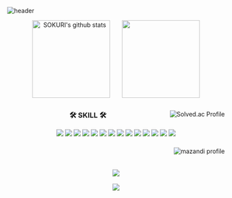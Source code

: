 ![header](https://capsule-render.vercel.app/api?type=waving&color=ffb81f&height=100&section=header&text=Jeon%20Hyeon%20Min&fontSize=35)

<div align="center">
  <a href="https://github.com/textneckdeveloper"><img align="center" style="height:180px" src="https://github-readme-stats.vercel.app/api?username=textneckdeveloper&show_icons=true&include_all_commits=true&theme=gruvbox&hide_border=true" alt="SOKURI's github stats" /></a>
  &nbsp;&nbsp;&nbsp;&nbsp;&nbsp;
  <a href="https://github.com/textneckdeveloper"><img align="center" style="height:180px" src="https://github-readme-stats.vercel.app/api/top-langs/?username=textneckdeveloper&layout=compact&theme=gruvbox&hide_border=true" /></a>
</div>

##

<div align="center">
  <a href="https://solved.ac/textneckdeveloper/"><img align="right" src="http://mazassumnida.wtf/api/v2/generate_badge?boj=textneckdeveloper" alt="Solved.ac Profile"/></a>
</div>

<div align="center">

  ### 🛠 SKILL 🛠
  
  <img src="https://img.shields.io/badge/java-007396?style=for-the-badge&logo=OpenJDK&logoColor=white">
  <img src="https://img.shields.io/badge/Spring-6DB33F?style=for-the-badge&logo=Spring&logoColor=white">
  <img src="https://img.shields.io/badge/springboot-6DB33F?style=for-the-badge&logo=springboot&logoColor=white">
  
  <img src="https://img.shields.io/badge/HTML5-E34F26?style=for-the-badge&logo=HTML5&logoColor=white">
  <img src="https://img.shields.io/badge/CSS3-1572B6?style=for-the-badge&logo=CSS3&logoColor=white">
  <img src="https://img.shields.io/badge/JavaScript-F7DF1E?style=for-the-badge&logo=JavaScript&logoColor=white">
  <img src="https://img.shields.io/badge/React-61DAFB?style=for-the-badge&logo=React&logoColor=white">
  
  <img src="https://img.shields.io/badge/jquery-0769AD?style=for-the-badge&logo=jquery&logoColor=white">
  <img src="https://img.shields.io/badge/oracle-F80000?style=for-the-badge&logo=oracle&logoColor=white"> 
  <img src="https://img.shields.io/badge/mysql-4479A1?style=for-the-badge&logo=mysql&logoColor=white">
  <img src="https://img.shields.io/badge/postgresql-4169E1?style=for-the-badge&logo=postgresql&logoColor=white">
  
  <img src="https://img.shields.io/badge/apache tomcat-F8DC75?style=for-the-badge&logo=apachetomcat&logoColor=white">
  <img src="https://img.shields.io/badge/eclipseide-2C2255?style=for-the-badge&logo=eclipseide&logoColor=white">
  <img src="https://img.shields.io/badge/github-181717?style=for-the-badge&logo=github&logoColor=white">
</div>

###

<div align="center">
  <a href="https://solved.ac/textneckdeveloper/"><img align="right" src="http://mazandi.herokuapp.com/api?handle=textneckdeveloper&theme=dark" alt="mazandi profile""/></a>
  <br><br><br>
  <a href="https://shard-atlasaurus-1a2.notion.site/Study-4cb0d524af014abd8ffa3a90198bf223?pvs=4"><img src="https://img.shields.io/badge/study-000000?style=for-the-badge&logo=notion&logoColor=white">
  <br><br>
  <a href="https://hits.seeyoufarm.com"><img src="https://hits.seeyoufarm.com/api/count/incr/badge.svg?url=https%3A%2F%2Fgithub.com%2Ftextneckdeveloper&count_bg=%2379C83D&title_bg=%23585858&icon=github.svg&icon_color=%23E7E7E7&title=hits&edge_flat=false"/></a>
</div>
